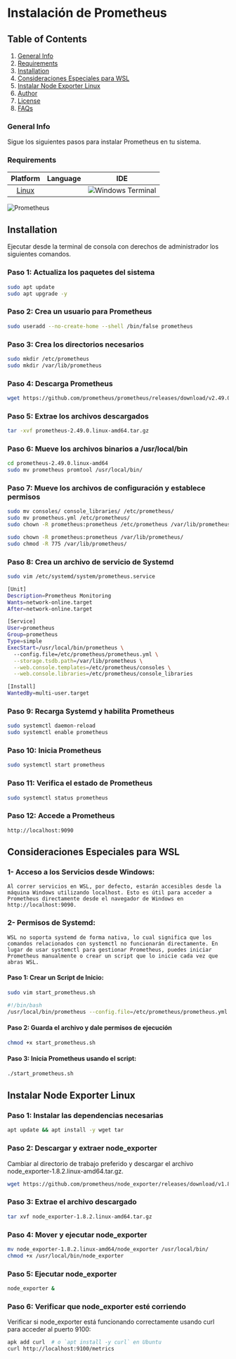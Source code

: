 # Instalación de Prometheus

## Table of Contents
1. [General Info](#general-info)
2. [Requirements](#requirements)
3. [Installation](#installation)
4. [Consideraciones Especiales para WSL](#consideraciones-especiales-para-wsl)
5. [Instalar Node Exporter Linux](#instalar-node-exporter-linux)
6. [Author](#author)
7. [License](#license)
8. [FAQs](#faqs)
   
### General Info
   
Sigue los siguientes pasos para instalar Prometheus en tu sistema.

### Requirements
|Platform|Language|IDE|
|:----------:|:--------:|:---:|
[Linux](https://img.shields.io/badge/Linux-FCC624?style=for-the-badge&logo=linux&logoColor=black)||![Windows Terminal](https://img.shields.io/badge/Windows%20Terminal-%234D4D4D.svg?style=for-the-badge&logo=windows-terminal&logoColor=white)|teacher don't h
![Prometheus](https://img.shields.io/badge/Prometheus-E6522C?style=for-the-badge&logo=Prometheus&logoColor=white)

## Installation
Ejecutar desde la terminal de consola con derechos de administrador los siguientes comandos.

### Paso 1: Actualiza los paquetes del sistema

```bash
sudo apt update
sudo apt upgrade -y
```

### Paso 2: Crea un usuario para Prometheus

```bash
sudo useradd --no-create-home --shell /bin/false prometheus
```

### Paso 3: Crea los directorios necesarios

```bash
sudo mkdir /etc/prometheus
sudo mkdir /var/lib/prometheus
```

### Paso 4: Descarga Prometheus

```bash
wget https://github.com/prometheus/prometheus/releases/download/v2.49.0/prometheus-2.49.0.linux-amd64.tar.gz
```

### Paso 5: Extrae los archivos descargados

```bash
tar -xvf prometheus-2.49.0.linux-amd64.tar.gz
```

### Paso 6: Mueve los archivos binarios a /usr/local/bin

```bash
cd prometheus-2.49.0.linux-amd64
sudo mv prometheus promtool /usr/local/bin/
```

### Paso 7: Mueve los archivos de configuración y establece permisos

```bash
sudo mv consoles/ console_libraries/ /etc/prometheus/
sudo mv prometheus.yml /etc/prometheus/
sudo chown -R prometheus:prometheus /etc/prometheus /var/lib/prometheus
```

```bash
sudo chown -R prometheus:prometheus /var/lib/prometheus/
sudo chmod -R 775 /var/lib/prometheus/
```

### Paso 8: Crea un archivo de servicio de Systemd

```bash
sudo vim /etc/systemd/system/prometheus.service
```

```bash
[Unit]
Description=Prometheus Monitoring
Wants=network-online.target
After=network-online.target

[Service]
User=prometheus
Group=prometheus
Type=simple
ExecStart=/usr/local/bin/prometheus \
  --config.file=/etc/prometheus/prometheus.yml \
  --storage.tsdb.path=/var/lib/prometheus \
  --web.console.templates=/etc/prometheus/consoles \
  --web.console.libraries=/etc/prometheus/console_libraries

[Install]
WantedBy=multi-user.target
```

### Paso 9: Recarga Systemd y habilita Prometheus

```bash
sudo systemctl daemon-reload
sudo systemctl enable prometheus
```

### Paso 10: Inicia Prometheus

```bash
sudo systemctl start prometheus
```

### Paso 11: Verifica el estado de Prometheus

```bash
sudo systemctl status prometheus
```

### Paso 12: Accede a Prometheus

```arduino
http://localhost:9090
```

## Consideraciones Especiales para WSL

### 1- Acceso a los Servicios desde Windows:

    Al correr servicios en WSL, por defecto, estarán accesibles desde la máquina Windows utilizando localhost. Esto es útil para acceder a Prometheus directamente desde el navegador de Windows en http://localhost:9090.

### 2- Permisos de Systemd:

    WSL no soporta systemd de forma nativa, lo cual significa que los comandos relacionados con systemctl no funcionarán directamente. En lugar de usar systemctl para gestionar Prometheus, puedes iniciar Prometheus manualmente o crear un script que lo inicie cada vez que abras WSL.

#### Paso 1: Crear un Script de Inicio:

```bash
sudo vim start_prometheus.sh
```

```bash
#!/bin/bash
/usr/local/bin/prometheus --config.file=/etc/prometheus/prometheus.yml --storage.tsdb.path=/var/lib/prometheus --web.console.templates=/etc/prometheus/consoles --web.console.libraries=/etc/prometheus/console_libraries
```

#### Paso 2: Guarda el archivo y dale permisos de ejecución

```bash
chmod +x start_prometheus.sh
```

#### Paso 3: Inicia Prometheus usando el script:

```bash
./start_prometheus.sh
```
## Instalar Node Exporter Linux

### Paso 1: Instalar las dependencias necesarias

```bash
apt update && apt install -y wget tar
```

### Paso 2: Descargar y extraer node_exporter

Cambiar al directorio de trabajo preferido y descargar el archivo node_exporter-1.8.2.linux-amd64.tar.gz.

```bash
wget https://github.com/prometheus/node_exporter/releases/download/v1.8.2/node_exporter-1.8.2.linux-amd64.tar.gz
```

### Paso 3: Extrae el archivo descargado

```bash
tar xvf node_exporter-1.8.2.linux-amd64.tar.gz
```

### Paso 4: Mover y ejecutar node_exporter

```bash
mv node_exporter-1.8.2.linux-amd64/node_exporter /usr/local/bin/
chmod +x /usr/local/bin/node_exporter
```

### Paso 5: Ejecutar node_exporter

```bash
node_exporter &
```

### Paso 6: Verificar que node_exporter esté corriendo

Verificar si node_exporter está funcionando correctamente usando curl para acceder al puerto 9100:

```bash
apk add curl  # o `apt install -y curl` en Ubuntu
curl http://localhost:9100/metrics
```